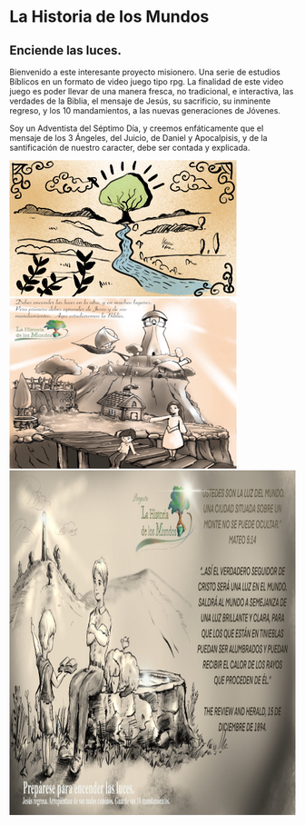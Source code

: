 # La Historia de los Mundos
## Enciende las luces.

Bienvenido a este interesante proyecto misionero. Una serie de estudios Bíblicos en un formato de video juego tipo rpg.
La finalidad de este video juego es poder llevar de una manera fresca,  no tradicional, e interactiva, las verdades de la Biblia,
el mensaje de Jesús, su sacrificio, su inminente regreso, y los 10 mandamientos, a las nuevas generaciones de Jóvenes. 

Soy un Adventista del Séptimo Día, y creemos enfáticamente que el mensaje de los 3 Ángeles, del Juicio, de Daniel y Apocalpisis, y de la 
santificación de nuestro caracter, debe ser contada y explicada.



<img src="Images/Intro1scene1.png" alt="hi" class="inline"/>
<img src="Images/c1a.jpg" alt="hi"  width="400" height="300"/>
<img src="Images/c2a.jpg" alt="hi"  width="1200" height="607"/>

